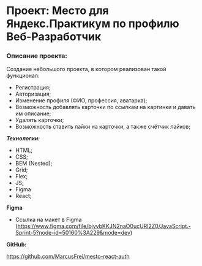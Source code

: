 # Проект: Место для Яндекс.Практикум по профилю Веб-Разработчик

### Описание проекта:

Создание небольшого проекта, в котором реализован такой функционал:

- Регистрация;
- Авторизация;
- Изменение профиля (ФИО, профессия, аватарка);
- Возможность добавлять карточки по ссылкам на картинки и давать им описание;
- Удалять карточки;
- Возможность ставить лайки на карточки, а также счётчик лайков;

**_Технологии:_**

- HTML;
- CSS;
- BEM (Nested);
- Grid;
- Flex;
- JS;
- Figma
- React;

**Figma**

- Ссылка на макет в Figma (https://www.figma.com/file/bjyvbKKJN2naO0ucURl2Z0/JavaScript.-Sprint-5?node-id=50160%3A229&mode=dev)

**GitHub:**

https://github.com/MarcusFrei/mesto-react-auth
